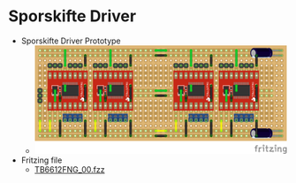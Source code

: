 # Sporskifte Driver

* Sporskifte Driver Prototype
  * ![TB6612FNG Prototype](./TB6612FNG_00_bba.png)
* Fritzing file
  * [TB6612FNG_00.fzz](./Modeltog/Sporskifte/TB6612FNG_00.fzz)

